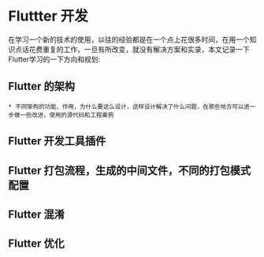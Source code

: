 # Fluttter 开发
在学习一个新的技术的使用，以往的经验都是在一个点上花很多时间，在用一个知识点话花费重复的工作，一旦有所改变，就没有解决方案和实录，本文记录一下
Flutter学习的一下方向和规划:
##  Flutter 的架构

    * 不同架构的功能、作用，为什么要这么设计，这样设计解决了什么问题，在那些地方可以进一步做一些改进，使用的源代码和工程案例
## Flutter 开发工具插件

## Flutter 打包流程，生成的中间文件，不同的打包模式配置


## Flutter 混淆


## Flutter 优化

